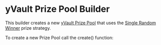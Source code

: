 # yVault Prize Pool Builder

This builder creates a new [yVault Prize Pool](../prize-pool/yvault-prize-pool.md) that uses the [Single Random Winner](../prize-strategy/single-random-winner/) prize strategy.

To create a new Prize Pool call the create\(\) function:






